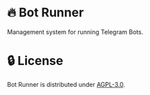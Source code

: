 # :fire: Bot Runner

Management system for running Telegram Bots.

# :lock: License

Bot Runner is distributed under [AGPL-3.0](LICENSE).
